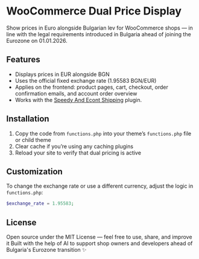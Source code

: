 # WooCommerce Dual Price Display

Show prices in Euro alongside Bulgarian lev for WooCommerce shops — in line with the legal requirements introduced in Bulgaria ahead of joining the Eurozone on 01.01.2026.

## Features

- Displays prices in EUR alongside BGN
- Uses the official fixed exchange rate (1.95583 BGN/EUR)
- Applies on the frontend: product pages, cart, checkout, order confirmation emails, and account order overview
- Works with the [Speedy And Econt Shipping](https://wordpress.org/support/plugin/speedy-econt-shipping/) plugin.

## Installation

1. Copy the code from `functions.php` into your theme’s `functions.php` file or child theme
2. Clear cache if you’re using any caching plugins
3. Reload your site to verify that dual pricing is active

## Customization

To change the exchange rate or use a different currency, adjust the logic in `functions.php`:

```php
$exchange_rate = 1.95583;
```

## License

Open source under the MIT License — feel free to use, share, and improve it
Built with the help of AI to support shop owners and developers ahead of Bulgaria's Eurozone transition ✨
